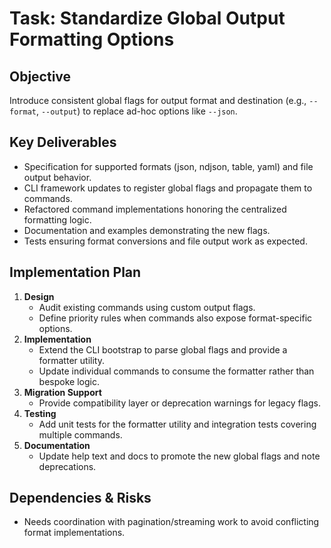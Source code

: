 # Task: Standardize Global Output Formatting Options

## Objective
Introduce consistent global flags for output format and destination (e.g., `--format`, `--output`) to replace ad-hoc options like `--json`.

## Key Deliverables
- Specification for supported formats (json, ndjson, table, yaml) and file output behavior.
- CLI framework updates to register global flags and propagate them to commands.
- Refactored command implementations honoring the centralized formatting logic.
- Documentation and examples demonstrating the new flags.
- Tests ensuring format conversions and file output work as expected.

## Implementation Plan
1. **Design**
   - Audit existing commands using custom output flags.
   - Define priority rules when commands also expose format-specific options.
2. **Implementation**
   - Extend the CLI bootstrap to parse global flags and provide a formatter utility.
   - Update individual commands to consume the formatter rather than bespoke logic.
3. **Migration Support**
   - Provide compatibility layer or deprecation warnings for legacy flags.
4. **Testing**
   - Add unit tests for the formatter utility and integration tests covering multiple commands.
5. **Documentation**
   - Update help text and docs to promote the new global flags and note deprecations.

## Dependencies & Risks
- Needs coordination with pagination/streaming work to avoid conflicting format implementations.
